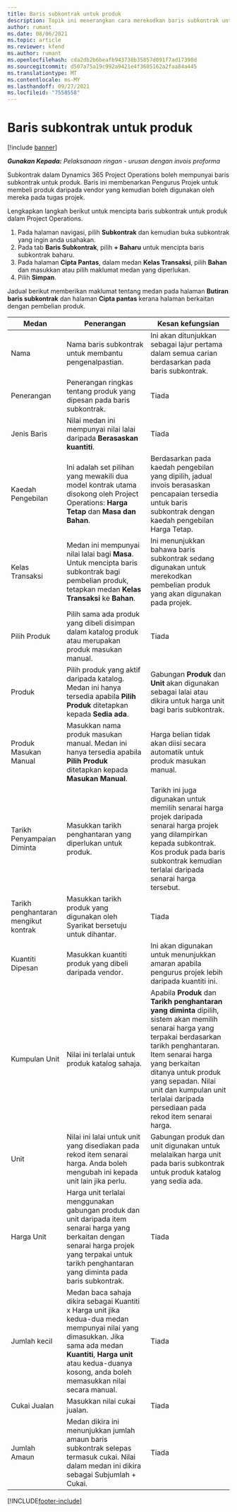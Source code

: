 ```yaml
---
title: Baris subkontrak untuk produk
description: Topik ini menerangkan cara merekodkan baris subkontrak untuk produk dan menggunakan pelbagai medan untuk merekodkan pembelian produk daripada vendor.
author: rumant
ms.date: 08/06/2021
ms.topic: article
ms.reviewer: kfend
ms.author: rumant
ms.openlocfilehash: cda2db2b6beafb943738b35857d091f7ad17390d
ms.sourcegitcommit: d507a75a19c992a9421e4f3605162a2faa84a445
ms.translationtype: MT
ms.contentlocale: ms-MY
ms.lasthandoff: 09/27/2021
ms.locfileid: "7558558"
---
```

# <a name="subcontract-lines-for-products"></a>Baris subkontrak untuk produk

[!include [banner](../../includes/dataverse-preview.md)]

_**Gunakan Kepada:** Pelaksanaan ringan - urusan dengan invois proforma_

Subkontrak dalam Dynamics 365 Project Operations boleh mempunyai baris subkontrak untuk produk. Baris ini membenarkan Pengurus Projek untuk membeli produk daripada vendor yang kemudian boleh digunakan oleh mereka pada tugas projek.

Lengkapkan langkah berikut untuk mencipta baris subkontrak untuk produk dalam Project Operations.

1. Pada halaman navigasi, pilih **Subkontrak** dan kemudian buka subkontrak yang ingin anda usahakan. 
2. Pada tab **Baris Subkontrak**, pilih **+ Baharu** untuk mencipta baris subkontrak baharu.
3. Pada halaman **Cipta Pantas**, dalam medan **Kelas Transaksi**, pilih **Bahan** dan masukkan atau pilih maklumat medan yang diperlukan. 
4. Pilih **Simpan**.

Jadual berikut memberikan maklumat tentang medan pada halaman **Butiran baris subkontrak** dan halaman **Cipta pantas** kerana halaman berkaitan dengan pembelian produk.

| Medan | Penerangan | Kesan kefungsian|
| ----- | ----------- | ----------- |
| Nama | Nama baris subkontrak untuk membantu pengenalpastian. |Ini akan ditunjukkan sebagai lajur pertama dalam semua carian berdasarkan pada baris subkontrak.
| Penerangan | Penerangan ringkas tentang produk yang dipesan pada baris subkontrak. | Tiada |
| Jenis Baris | Nilai medan ini mempunyai nilai lalai daripada **Berasaskan kuantiti**. |Tiada |
| Kaedah Pengebilan | Ini adalah set pilihan yang mewakili dua model kontrak utama disokong oleh Project Operations: **Harga Tetap** dan **Masa dan Bahan**. | Berdasarkan pada kaedah pengebilan yang dipilih, jadual invois berasaskan pencapaian tersedia untuk baris subkontrak dengan kaedah pengebilan Harga Tetap. |
| Kelas Transaksi |Medan ini mempunyai nilai lalai bagi **Masa**. Untuk mencipta baris subkontrak bagi pembelian produk, tetapkan medan  **Kelas Transaksi** ke **Bahan**.  | Ini menunjukkan bahawa baris subkontrak sedang digunakan untuk merekodkan pembelian produk yang akan digunakan pada projek. |
| Pilih Produk | Pilih sama ada produk yang dibeli disimpan dalam katalog produk atau merupakan produk masukan manual. |Tiada |
| Produk | Pilih produk yang aktif daripada katalog. Medan ini hanya tersedia apabila **Pilih Produk** ditetapkan kepada **Sedia ada**. |Gabungan **Produk** dan **Unit** akan digunakan sebagai lalai atau dikira untuk harga unit bagi baris subkontrak.
| Produk Masukan Manual | Masukkan nama produk masukan manual. Medan ini hanya tersedia apabila **Pilih Produk** ditetapkan kepada **Masukan Manual**.  |Harga belian tidak akan diisi secara automatik untuk produk masukan manual.|
| Tarikh Penyampaian Diminta | Masukkan tarikh penghantaran yang diperlukan untuk produk.| Tarikh ini juga digunakan untuk memilih senarai harga projek daripada senarai harga projek yang dilampirkan kepada subkontrak. Kos produk pada baris subkontrak kemudian terlalai daripada senarai harga tersebut. |
| Tarikh penghantaran mengikut kontrak | Masukkan tarikh produk yang digunakan oleh Syarikat bersetuju untuk dihantar.  |Tiada|
| Kuantiti Dipesan | Masukkan kuantiti produk yang dibeli daripada vendor.| Ini akan digunakan untuk menunjukkan amaran apabila pengurus projek lebih daripada kuantiti ini.|
| Kumpulan Unit | Nilai ini terlalai untuk produk katalog sahaja. |Apabila **Produk** dan **Tarikh penghantaran yang diminta** dipilih, sistem akan memilih senarai harga yang terpakai berdasarkan tarikh penghantaran. Item senarai harga yang berkaitan ditanya untuk produk yang sepadan. Nilai unit dan kumpulan unit terlalai daripada persediaan pada rekod item senarai harga. |
| Unit | Nilai ini lalai untuk unit yang disediakan pada rekod item senarai harga. Anda boleh mengubah ini kepada unit lain jika perlu.| Gabungan produk dan unit digunakan untuk melalaikan harga unit pada baris subkontrak untuk produk katalog yang sedia ada. |
| Harga Unit | Harga unit terlalai menggunakan gabungan produk dan unit daripada item senarai harga yang berkaitan dengan senarai harga projek yang terpakai untuk tarikh penghantaran yang diminta pada baris subkontrak.  |Tiada |
| Jumlah kecil | Medan baca sahaja dikira sebagai Kuantiti x Harga unit jika kedua-dua medan mempunyai nilai yang dimasukkan. Jika sama ada medan **Kuantiti**, **Harga unit** atau kedua-duanya kosong, anda boleh memasukkan nilai secara manual.  |Tiada |
| Cukai Jualan | Masukkan nilai cukai jualan. |Tiada |
| Jumlah Amaun | Medan dikira ini menunjukkan jumlah amaun baris subkontrak selepas termasuk cukai. Nilai dalam medan ini dikira sebagai Subjumlah + Cukai. |Tiada |


[!INCLUDE[footer-include](../../includes/footer-banner.md)]
